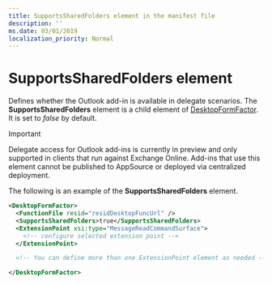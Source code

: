 ```yaml
---
title: SupportsSharedFolders element in the manifest file
description: ''
ms.date: 03/01/2019
localization_priority: Normal
---
```


# SupportsSharedFolders element

Defines whether the Outlook add-in is available in delegate scenarios. The **SupportsSharedFolders** element is a child element of [DesktopFormFactor](desktopformfactor.md). It is set to *false* by default.

> [!IMPORTANT]
> Delegate access for Outlook add-ins is currently in preview and only supported in clients that run against Exchange Online. Add-ins that use this element cannot be published to AppSource or deployed via centralized deployment.

The following is an example of the  **SupportsSharedFolders** element.

```XML
<DesktopFormFactor>
  <FunctionFile resid="residDesktopFuncUrl" />
  <SupportsSharedFolders>true</SupportsSharedFolders>
  <ExtensionPoint xsi:type="MessageReadCommandSurface">
    <!-- configure selected extension point -->
  </ExtensionPoint>

  <!-- You can define more than one ExtensionPoint element as needed -->

</DesktopFormFactor>
```
